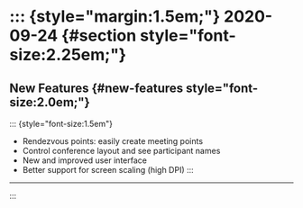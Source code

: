 ::: {style="margin:1.5em;"}
2020-09-24 {#section style="font-size:2.25em;"}
==========

New Features {#new-features style="font-size:2.0em;"}
------------
::: {style="font-size:1.5em"}
-   Rendezvous points: easily create meeting points
-   Control conference layout and see participant names
-   New and improved user interface
-   Better support for screen scaling (high DPI)
:::
------------
:::